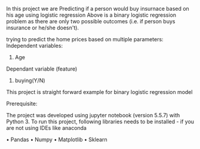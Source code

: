 In this project we are Predicting if a person would buy insurnace based on his age using logistic regression Above is a binary logistic regression problem as there are only two possible outcomes
(i.e. if person buys insurance or he/she doesn't).

 trying to predict the home prices based on multiple parameters:
Independent variables:
1.	Age

Dependant variable (feature)
1.	buying(Y/N)

This project is straight forward example for binary logistic regression model


Prerequisite:

The project was developed using jupyter notebook (version 5.5.7) with Python 3.
To run this project, following libraries needs to be installed - if you are not using IDEs like anaconda

•	Pandas
•	Numpy
•	Matplotlib
•	Sklearn
